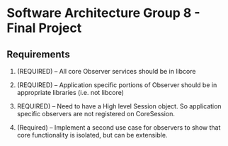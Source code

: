 # Software Architecture Group 8 - Final Project
## Requirements
1. (REQUIRED) – All core Observer services should be in libcore 

2. (REQUIRED) – Application specific portions of Observer should be in appropriate libraries (i.e. not libcore) 

3. REQUIRED) – Need to have a High level Session object. So application specific observers are not registered on CoreSession. 

4. (Required) – Implement a second use case for observers to show that core functionality is isolated, but can be extensible. 
